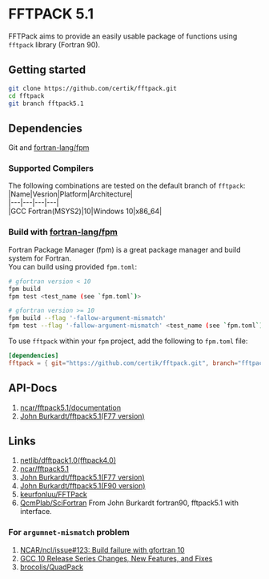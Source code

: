 # FFTPACK 5.1
FFTPack aims to provide an easily usable package of functions using `fftpack` library (Fortran 90).

## Getting started
```bash
git clone https://github.com/certik/fftpack.git
cd fftpack
git branch fftpack5.1
```
## Dependencies

Git and [fortran-lang/fpm](https://github.com/fortran-lang/fpm)

### Supported Compilers
The following combinations are tested on the default branch of `fftpack`:  
|Name|Vesrion|Platform|Architecture|  
|---|---|---|---|  
|GCC Fortran(MSYS2)|10|Windows 10|x86_64|  

### Build with [fortran-lang/fpm](https://github.com/fortran-lang/fpm)
Fortran Package Manager (fpm) is a great package manager and build system for Fortran.   
You can build using provided `fpm.toml`:
```bash
# gfortran version < 10
fpm build
fpm test <test_name (see `fpm.toml`)>

# gfortran version >= 10
fpm build --flag '-fallow-argument-mismatch' 
fpm test --flag '-fallow-argument-mismatch' <test_name (see `fpm.toml`)>
```
To use `fftpack` within your `fpm` project, add the following to `fpm.toml` file:
```toml
[dependencies]
fftpack = { git="https://github.com/certik/fftpack.git", branch="fftpack5.1" }
```

## API-Docs
1. [ncar/fftpack5.1/documentation](https://www2.cisl.ucar.edu/resources/legacy/fft5/documentation)
2. [John Burkardt/fftpack5.1(F77 version)](https://people.sc.fsu.edu/~jburkardt/f77_src/fftpack5.1/fftpack5.1.html)

## Links
1. [netlib/dfftpack1.0(fftpack4.0)](http://www.netlib.org/fftpack/)
2. [ncar/fftpack5.1](https://www2.cisl.ucar.edu/resources/legacy/fft5)
3. [John Burkardt/fftpack5.1(F77 version)](https://people.sc.fsu.edu/~jburkardt/f77_src/fftpack5.1/fftpack5.1.html)
4. [John Burkardt/fftpack5.1(F90 version)](https://people.sc.fsu.edu/~jburkardt/f_src/fftpack51/fftpack51.html)
5. [keurfonluu/FFTPack](https://github.com/keurfonluu/FFTPack)  
6. [QcmPlab/SciFortran](https://github.com/QcmPlab/SciFortran)
From John Burkardt fortran90, fftpack5.1 with interface.

### For `argumnet-mismatch` problem
1. [NCAR/ncl/issue#123: Build failure with gfortran 10](https://github.com/NCAR/ncl/issues/123)
2. [GCC 10 Release Series Changes, New Features, and Fixes](https://gcc.gnu.org/gcc-10/changes.html)
3. [brocolis/QuadPack](https://github.com/brocolis/quadpack)